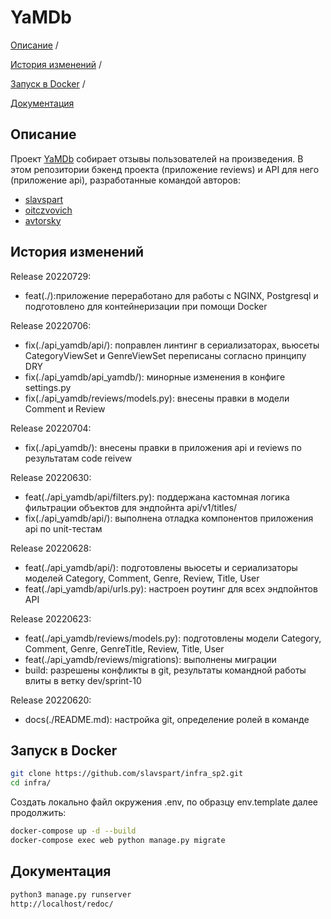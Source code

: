 # YaMDb

[Описание](#описание) /

[История изменений](#история-изменений) /

[Запуск в Docker](#запуск-в-docker) /

[Документация](#документация)


## Описание
Проект [YaMDb](https://github.com/slavspart/infra_sp2) собирает отзывы пользователей на произведения. В этом репозитории бэкенд проекта (приложение reviews) и API для него (приложение api), разработанные командой авторов:

* <a href="https://github.com/slavspart" target="_blank">slavspart</a>
* <a href="https://github.com/oitczvovich" target="_blank">oitczvovich</a>
* <a href="https://github.com/avtorsky" target="_blank">avtorsky</a>

## История изменений
Release 20220729:
- feat(./):приложение переработано для работы с NGINX, Postgresql и подготовлено для контейнеризации при помощи Docker

Release 20220706:
* fix(./api_yamdb/api/): поправлен линтинг в сериализаторах, вьюсеты CategoryViewSet и GenreViewSet переписаны согласно принципу DRY 
* fix(./api_yamdb/api_yamdb/): минорные изменения в конфиге settings.py
* fix(./api_yamdb/reviews/models.py): внесены правки в модели Comment и Review

Release 20220704:
* fix(./api_yamdb/): внесены правки в приложения api и reviews по результатам code reivew

Release 20220630:
* feat(./api_yamdb/api/filters.py): поддержана кастомная логика фильтрации объектов для эндпойнта api/v1/titles/
* fix(./api_yamdb/api/): выполнена отладка компонентов приложения api по unit-тестам

Release 20220628:
* feat(./api_yamdb/api/): подготовлены вьюсеты и сериализаторы моделей Category, Comment, Genre, Review, Title, User
* feat(./api_yamdb/api/urls.py): настроен роутинг для всех эндпойнтов API

Release 20220623:
* feat(./api_yamdb/reviews/models.py): подготовлены модели Category, Comment, Genre, GenreTitle, Review, Title, User
* feat(./api_yamdb/reviews/migrations): выполнены миграции
* build: разрешены конфликты в git, результаты командной работы влиты в ветку dev/sprint-10

Release 20220620:
* docs(./README.md): настройка git, определение ролей в команде

## Запуск в Docker

```bash
git clone https://github.com/slavspart/infra_sp2.git
cd infra/
```

Создать локально файл окружения .env, по образцу env.template далее продолжить:

```bash
docker-compose up -d --build
docker-compose exec web python manage.py migrate
```

## Документация

```bash
python3 manage.py runserver
http://localhost/redoc/
```
